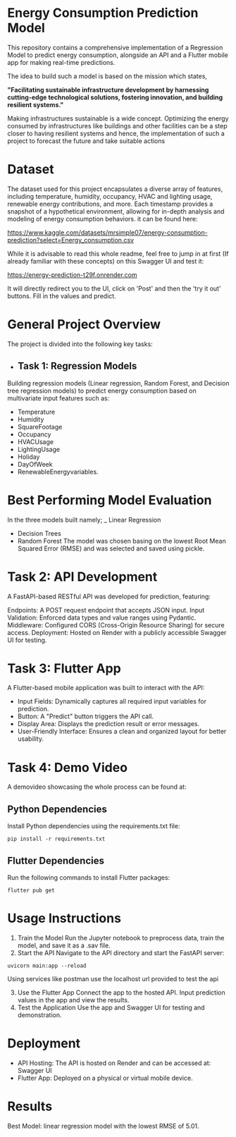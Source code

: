 # Energy Consumption Prediction Model
This repository contains a comprehensive implementation of a Regression Model to predict energy consumption, alongside an API and a Flutter mobile app for making real-time predictions.

The idea to build such a model is based on the mission which states,

**"Facilitating sustainable infrastructure development by harnessing cutting-edge technological solutions, fostering innovation, and building resilient systems."**

Making infrastructures sustainable is a wide concept. Optimizing the energy consumed by infrastructures like buildings and other facilities can be a step closer to having resilient systems and hence, the implementation of such a project to forecast the future and take suitable actions

# Dataset
The dataset used for this project encapsulates a diverse array of features, including temperature, humidity, occupancy, HVAC and lighting usage, renewable energy contributions, and more. Each timestamp provides a snapshot of a hypothetical environment, allowing for in-depth analysis and modeling of energy consumption behaviors. it can be found here: 

https://www.kaggle.com/datasets/mrsimple07/energy-consumption-prediction?select=Energy_consumption.csv

While it is advisable to read this whole readme, feel free to jump in at first (If already familiar with these concepts) on this Swagger UI and test it:

https://energy-prediction-t29f.onrender.com

It will directly redirect you to the UI, click on 'Post' and then the 'try it out' buttons. Fill in the values and predict.
# General Project Overview
The project is divided into the following key tasks:

- ## Task 1: Regression Models
Building regression models (Linear regression, Random Forest, and Decision tree regression models) to predict energy consumption based on multivariate input features such as:
- Temperature
- Humidity
- SquareFootage
- Occupancy
- HVACUsage
- LightingUsage
- Holiday
- DayOfWeek
- RenewableEnergyvariables.

# Best Performing Model Evaluation 
In the three models built namely;
_ Linear Regression
- Decision Trees
- Random Forest
The model was chosen basing on the lowest Root Mean Squared Error (RMSE) and was selected and saved using pickle.


# Task 2: API Development
A FastAPI-based RESTful API was developed for prediction, featuring:

Endpoints: A POST request endpoint that accepts JSON input.
Input Validation: Enforced data types and value ranges using Pydantic.
Middleware: Configured CORS (Cross-Origin Resource Sharing) for secure access.
Deployment: Hosted on Render with a publicly accessible Swagger UI for testing.


# Task 3: Flutter App
A Flutter-based mobile application was built to interact with the API:

- Input Fields: Dynamically captures all required input variables for prediction.
- Button: A "Predict" button triggers the API call.
- Display Area: Displays the prediction result or error messages.
- User-Friendly Interface: Ensures a clean and organized layout for better usability.

# Task 4: Demo Video
A demovideo showcasing the whole process can be found at:


## Python Dependencies
Install Python dependencies using the requirements.txt file:

```
pip install -r requirements.txt
```
## Flutter Dependencies
Run the following commands to install Flutter packages:

```
flutter pub get
```

# Usage Instructions
1. Train the Model
Run the Jupyter notebook to preprocess data, train the model, and save it as a .sav file.
2. Start the API
Navigate to the API directory and start the FastAPI server:
```
uvicorn main:app --reload
```
Using services like postman use the localhost url provided to test the api


3. Use the Flutter App
Connect the app to the hosted API.
Input prediction values in the app and view the results.
4. Test the Application
Use the app and Swagger UI for testing and demonstration.

# Deployment
- API Hosting: The API is hosted on Render and can be accessed at: Swagger UI
- Flutter App: Deployed on a physical or virtual mobile device.
# Results
Best Model: linear regression model with the lowest RMSE of 5.01.
